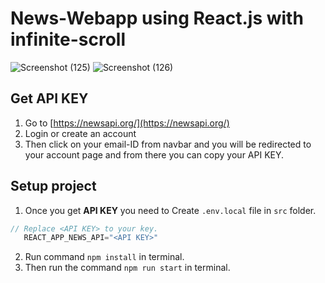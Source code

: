 # News-Webapp using React.js with infinite-scroll

![Screenshot (125)](https://github.com/KUNJ1311/News-Website/assets/74526794/ee6cb317-d748-492f-b5ec-af44df9a7f4e)
![Screenshot (126)](https://github.com/KUNJ1311/News-Website/assets/74526794/6ed8a5db-0f54-45b9-a1fa-6a0a527fdad3)

## Get API KEY

1. Go to [https://newsapi.org/](https://newsapi.org/)
2. Login or create an account
3. Then click on your email-ID from navbar and you will be redirected to your account page and from there you can copy your API KEY.

## Setup project

1. Once you get **API KEY** you need to Create `.env.local` file in `src` folder. 

```javascript
// Replace <API KEY> to your key.
   REACT_APP_NEWS_API="<API KEY>"
```

2. Run command `npm install` in terminal.
3. Then run the command `npm run start` in terminal.
